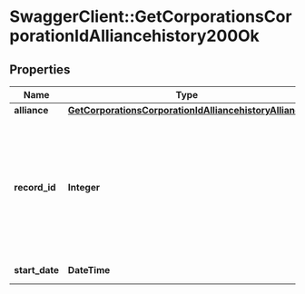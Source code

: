 # SwaggerClient::GetCorporationsCorporationIdAlliancehistory200Ok

## Properties
Name | Type | Description | Notes
------------ | ------------- | ------------- | -------------
**alliance** | [**GetCorporationsCorporationIdAlliancehistoryAlliance**](GetCorporationsCorporationIdAlliancehistoryAlliance.md) |  | [optional] 
**record_id** | **Integer** | An incrementing ID that can be used to canonically establish order of records in cases where dates may be ambiguous | 
**start_date** | **DateTime** | start_date string | 


